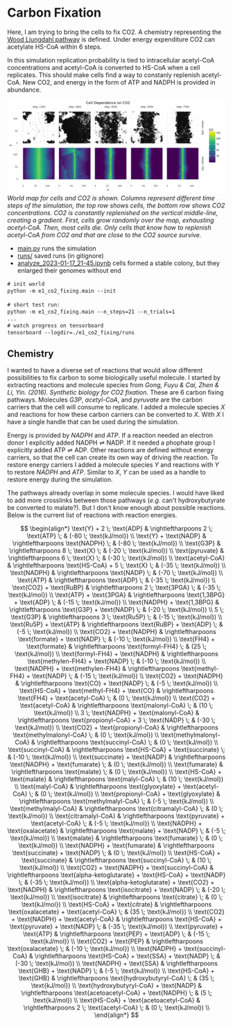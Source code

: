 # Carbon Fixation

Here, I am trying to bring the cells to fix CO2.
A chemistry representing the [Wood Ljungdahl pathway](https://www.ncbi.nlm.nih.gov/pmc/articles/PMC2646786/) is defined.
Under energy expenditure CO2 can acetylate HS-CoA within 6 steps.

In this simulation replication probability is tied to intracellular acetyl-CoA concentrations and acetyl-CoA is converted to HS-CoA when a cell replicates.
This should make cells find a way to constanly replenish acetyl-CoA.
New CO2, and energy in the form of ATP and NADPH is provided in abundance.

![latest run](latest_run.png "latest run")
_World map for cells and CO2 is shown. Columns represent different time steps of the simulation, the top row shows cells, the bottom row shows CO2 concentrations. CO2 is constantly replenished on the vertical middle-line, creating a gradient. First, cells grow randomly over the map, exhausting acetyl-CoA. Then, most cells die. Only cells that know how to replenish acetyl-CoA from CO2 and that are close to the CO2 source survive._

- [main.py](./main.py) runs the simulation
- [runs/](./runs/) saved runs (in gitignore)
- [analyze_2023-01-17_21-45.ipynb](./analyze_2023-01-17_21-45.ipynb) cells formed a stable colony, but they enlarged their genomes without end

```
# init world
python -m e1_co2_fixing.main --init

# short test run:
python -m e1_co2_fixing.main --n_steps=21 --n_trials=1
...
# watch progress on tensorboard
tensorboard --logdir=./e1_co2_fixing/runs
```

## Chemistry

I wanted to have a diverse set of reactions that would allow different
possibilities to fix carbon to some biologically useful molecule.
I started by extracting reactions and molecule species from _Gong, Fuyu & Cai, Zhen & Li, Yin. (2016). Synthetic biology for CO2 fixation_.
These are 6 carbon fixing pathways.
Molecules _G3P_, _acetyl-CoA_, and _pyruvate_ are the carbon carriers that the cell will consume to replicate.
I added a molecule species _X_ and reactions for how these carbon carriers can be converted to _X_.
With _X_ I have a single handle that can be used during the simulation.

Energy is provided by _NADPH_ and _ATP_.
If a reaction needed an electron donor I explicitly added $\text{NADPH} \rightleftharpoons \text{NADP}$.
If it needed a phophate group I explicitly added $\text{ATP} \rightleftharpoons \text{ADP}$.
Other reactions are defined without energy carriers, so that the cell can create its own way of driving the reaction.
To restore energy carriers I added a molecule species _Y_ and reactions with _Y_ to restore _NADPH_ and _ATP_.
Similar to _X_, _Y_ can be used as a handle to restore energy during the simulation.

The pathways already overlap in some molecule species.
I would have liked to add more crosslinks between those pathways (_e.g._ can't hydroxybutyrate be converted to malate?).
But I don't know enough about possible reactions.
Below is the current list of reactions with reaction energies.

$$
\begin{align*}
\text{Y} + 2 \; \text{ADP} & \rightleftharpoons 2 \; \text{ATP} \; & (-80 \; \text{kJ/mol}) \\
\text{Y} + \text{NADP} & \rightleftharpoons \text{NADPH} \; & (-80 \; \text{kJ/mol}) \\
\text{G3P} & \rightleftharpoons 8 \; \text{X} \; & (-20 \; \text{kJ/mol}) \\
\text{pyruvate} & \rightleftharpoons 6 \; \text{X} \; & (-30 \; \text{kJ/mol}) \\
\text{acetyl-CoA} & \rightleftharpoons \text{HS-CoA} + 5 \; \text{X} \; & (-35 \; \text{kJ/mol}) \\
\text{NADPH} & \rightleftharpoons \text{NADP} \; & (-70 \; \text{kJ/mol}) \\
\text{ATP} & \rightleftharpoons \text{ADP} \; & (-35 \; \text{kJ/mol}) \\
\text{CO2} + \text{RuBP} & \rightleftharpoons 2 \; \text{3PGA} \; & (-35 \; \text{kJ/mol}) \\
\text{ATP} + \text{3PGA} & \rightleftharpoons \text{1,3BPG} + \text{ADP} \; & (-15 \; \text{kJ/mol}) \\
\text{NADPH} + \text{1,3BPG} & \rightleftharpoons \text{G3P} + \text{NADP} \; & (-20 \; \text{kJ/mol}) \\
5 \; \text{G3P} & \rightleftharpoons 3 \; \text{Ru5P} \; & (-15 \; \text{kJ/mol}) \\
\text{Ru5P} + \text{ATP} & \rightleftharpoons \text{RuBP} + \text{ADP} \; & (-5 \; \text{kJ/mol}) \\
\text{CO2} + \text{NADPH} & \rightleftharpoons \text{formate} + \text{NADP} \; & (-10 \; \text{kJ/mol}) \\
\text{FH4} + \text{formate} & \rightleftharpoons \text{formyl-FH4} \; & (25 \; \text{kJ/mol}) \\
\text{formyl-FH4} + \text{NADPH} & \rightleftharpoons \text{methylen-FH4} + \text{NADP} \; & (-10 \; \text{kJ/mol}) \\
\text{NADPH} + \text{methylen-FH4} & \rightleftharpoons \text{methyl-FH4} + \text{NADP} \; & (-15 \; \text{kJ/mol}) \\
\text{CO2} + \text{NADPH} & \rightleftharpoons \text{CO} + \text{NADP} \; & (-5 \; \text{kJ/mol}) \\
\text{HS-CoA} + \text{methyl-FH4} + \text{CO} & \rightleftharpoons \text{FH4} + \text{acetyl-CoA} \; & (0 \; \text{kJ/mol}) \\
\text{CO2} + \text{acetyl-CoA} & \rightleftharpoons \text{malonyl-CoA} \; & (10 \; \text{kJ/mol}) \\
3 \; \text{NADPH} + \text{malonyl-CoA} & \rightleftharpoons \text{propionyl-CoA} + 3 \; \text{NADP} \; & (-30 \; \text{kJ/mol}) \\
\text{CO2} + \text{propionyl-CoA} & \rightleftharpoons \text{methylmalonyl-CoA} \; & (0 \; \text{kJ/mol}) \\
\text{methylmalonyl-CoA} & \rightleftharpoons \text{succinyl-CoA} \; & (0 \; \text{kJ/mol}) \\
\text{succinyl-CoA} & \rightleftharpoons \text{HS-CoA} + \text{succinate} \; & (-10 \; \text{kJ/mol}) \\
\text{succinate} + \text{NADP} & \rightleftharpoons \text{NADPH} + \text{fumarate} \; & (0 \; \text{kJ/mol}) \\
\text{fumarate} & \rightleftharpoons \text{malate} \; & (0 \; \text{kJ/mol}) \\
\text{HS-CoA} + \text{malate} & \rightleftharpoons \text{malyl-CoA} \; & (10 \; \text{kJ/mol}) \\
\text{malyl-CoA} & \rightleftharpoons \text{glyoxylate} + \text{acetyl-CoA} \; & (0 \; \text{kJ/mol}) \\
\text{propionyl-CoA} + \text{glyoxylate} & \rightleftharpoons \text{methylmalyl-CoA} \; & (-5 \; \text{kJ/mol}) \\
\text{methylmalyl-CoA} & \rightleftharpoons \text{citramalyl-CoA} \; & (0 \; \text{kJ/mol}) \\
\text{citramalyl-CoA} & \rightleftharpoons \text{pyruvate} + \text{acetyl-CoA} \; & (-5 \; \text{kJ/mol}) \\
\text{NADPH} + \text{oxalacetate} & \rightleftharpoons \text{malate} + \text{NADP} \; & (-5 \; \text{kJ/mol}) \\
\text{malate} & \rightleftharpoons \text{fumarate} \; & (0 \; \text{kJ/mol}) \\
\text{NADPH} + \text{fumarate} & \rightleftharpoons \text{succinate} + \text{NADP} \; & (0 \; \text{kJ/mol}) \\
\text{HS-CoA} + \text{succinate} & \rightleftharpoons \text{succinyl-CoA} \; & (10 \; \text{kJ/mol}) \\
\text{CO2} + \text{NADPH} + \text{succinyl-CoA} & \rightleftharpoons \text{alpha-ketoglutarate} + \text{HS-CoA} + \text{NADP} \; & (-35 \; \text{kJ/mol}) \\
\text{alpha-ketoglutarate} + \text{CO2} + \text{NADPH} & \rightleftharpoons \text{isocitrate} + \text{NADP} \; & (-20 \; \text{kJ/mol}) \\
\text{isocitrate} & \rightleftharpoons \text{citrate} \; & (0 \; \text{kJ/mol}) \\
\text{HS-CoA} + \text{citrate} & \rightleftharpoons \text{oxalacetate} + \text{acetyl-CoA} \; & (35 \; \text{kJ/mol}) \\
\text{CO2} + \text{NADPH} + \text{acetyl-CoA} & \rightleftharpoons \text{HS-CoA} + \text{pyruvate} + \text{NADP} \; & (-35 \; \text{kJ/mol}) \\
\text{pyruvate} + \text{ATP} & \rightleftharpoons \text{PEP} + \text{ADP} \; & (-15 \; \text{kJ/mol}) \\
\text{CO2} + \text{PEP} & \rightleftharpoons \text{oxalacetate} \; & (-10 \; \text{kJ/mol}) \\
\text{NADPH} + \text{succinyl-CoA} & \rightleftharpoons \text{HS-CoA} + \text{SSA} + \text{NADP} \; & (-30 \; \text{kJ/mol}) \\
\text{NADPH} + \text{SSA} & \rightleftharpoons \text{GHB} + \text{NADP} \; & (-5 \; \text{kJ/mol}) \\
\text{HS-CoA} + \text{GHB} & \rightleftharpoons \text{hydroxybutyryl-CoA} \; & (35 \; \text{kJ/mol}) \\
\text{hydroxybutyryl-CoA} + \text{NADP} & \rightleftharpoons \text{acetoacetyl-CoA} + \text{NADPH} \; & (5 \; \text{kJ/mol}) \\
\text{HS-CoA} + \text{acetoacetyl-CoA} & \rightleftharpoons 2 \; \text{acetyl-CoA} \; & (0 \; \text{kJ/mol}) \\
\end{align*}
$$
